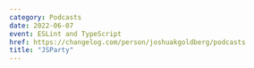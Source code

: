 ```yaml
---
category: Podcasts
date: 2022-06-07
event: ESLint and TypeScript
href: https://changelog.com/person/joshuakgoldberg/podcasts
title: "JSParty"
---
```

